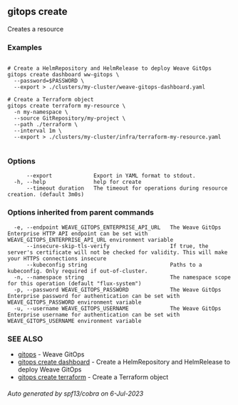 ## gitops create

Creates a resource

### Examples

```

# Create a HelmRepository and HelmRelease to deploy Weave GitOps
gitops create dashboard ww-gitops \
  --password=$PASSWORD \
  --export > ./clusters/my-cluster/weave-gitops-dashboard.yaml

# Create a Terraform object
gitops create terraform my-resource \
  -n my-namespace \
  --source GitRepository/my-project \
  --path ./terraform \
  --interval 1m \
  --export > ./clusters/my-cluster/infra/terraform-my-resource.yaml
		
```

### Options

```
      --export             Export in YAML format to stdout.
  -h, --help               help for create
      --timeout duration   The timeout for operations during resource creation. (default 3m0s)
```

### Options inherited from parent commands

```
  -e, --endpoint WEAVE_GITOPS_ENTERPRISE_API_URL   The Weave GitOps Enterprise HTTP API endpoint can be set with WEAVE_GITOPS_ENTERPRISE_API_URL environment variable
      --insecure-skip-tls-verify                   If true, the server's certificate will not be checked for validity. This will make your HTTPS connections insecure
      --kubeconfig string                          Paths to a kubeconfig. Only required if out-of-cluster.
  -n, --namespace string                           The namespace scope for this operation (default "flux-system")
  -p, --password WEAVE_GITOPS_PASSWORD             The Weave GitOps Enterprise password for authentication can be set with WEAVE_GITOPS_PASSWORD environment variable
  -u, --username WEAVE_GITOPS_USERNAME             The Weave GitOps Enterprise username for authentication can be set with WEAVE_GITOPS_USERNAME environment variable
```

### SEE ALSO

* [gitops](gitops.md)	 - Weave GitOps
* [gitops create dashboard](gitops_create_dashboard.md)	 - Create a HelmRepository and HelmRelease to deploy Weave GitOps
* [gitops create terraform](gitops_create_terraform.md)	 - Create a Terraform object

###### Auto generated by spf13/cobra on 6-Jul-2023
